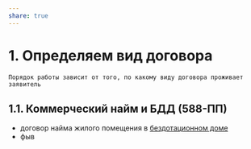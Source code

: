 ```yaml
---  
share: true  
---  
```

   
# 1. Определяем вид договора  
	Порядок работы зависит от того, по какому виду договора проживает заявитель  
## 1.1. Коммерческий найм и БДД (588-ПП)  
* договор найма жилого помещения в [бездотационном доме](./%D0%A1%D0%BF%D0%B8%D1%81%D0%BE%D0%BA%2520%D0%B1%D0%B5%D0%B7%D0%B4%D0%BE%D1%82%D0%B0%D1%86%D0%B8%D0%BE%D0%BD%D0%BD%D1%8B%D1%85%2520%D0%B4%D0%BE%D0%BC%D0%BE%D0%B2.md#)   
* фыв  
